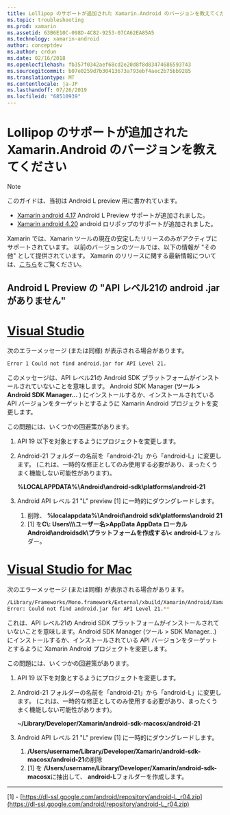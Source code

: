 ```yaml
---
title: Lollipop のサポートが追加された Xamarin.Android のバージョンを教えてください
ms.topic: troubleshooting
ms.prod: xamarin
ms.assetid: 63B6E10C-098D-4C82-9253-07CA62EA85A5
ms.technology: xamarin-android
author: conceptdev
ms.author: crdun
ms.date: 02/16/2018
ms.openlocfilehash: fb357f0342aef68cd2e20d8f8d83474686593743
ms.sourcegitcommit: b07e0259d7b30413673a793ebf4aec2b75bb9285
ms.translationtype: MT
ms.contentlocale: ja-JP
ms.lasthandoff: 07/26/2019
ms.locfileid: "68510939"
---
```

# <a name="what-version-of-xamarinandroid-added-lollipop-support"></a>Lollipop のサポートが追加された Xamarin.Android のバージョンを教えてください

> [!NOTE]
> このガイドは、当初は Android L preview 用に書かれています。

-   [Xamarin android 4.17](https://github.com/xamarin/release-notes-archive/blob/master/release-notes/android/xamarin.android_4/xamarin.android_4.17/index.md) Android L Preview サポートが追加されました。
-   [Xamarin android 4.20](https://github.com/xamarin/release-notes-archive/blob/master/release-notes/android/xamarin.android_4/xamarin.android_4.20/index.md) android ロリポップのサポートが追加されました。

Xamarin では、Xamarin ツールの現在の安定したリリースのみがアクティブにサポートされています。 以前のバージョンのツールでは、以下の情報が "その他" として提供されています。 Xamarin のリリースに関する最新情報については、[こちら](http://releases.xamarin.com/)をご覧ください。

## <a name="missing-androidjar-for-api-level-21-in-android-l-preview"></a>Android L Preview の "API レベル21の android .jar がありません"

# <a name="visual-studiotabwindows"></a>[Visual Studio](#tab/windows)

次のエラーメッセージ (または同様) が表示される場合があります。

```cmd
Error 1 Could not find android.jar for API Level 21.
```

このメッセージは、API レベル21の Android SDK プラットフォームがインストールされていないことを意味します。 Android SDK Manager (**ツール > Android SDK Manager...** ) にインストールするか、インストールされている API バージョンをターゲットとするように Xamarin Android プロジェクトを変更します。

この問題には、いくつかの回避策があります。

1. API 19 以下を対象とするようにプロジェクトを変更します。

2. Android-21 フォルダーの名前を「android-21」から「android-L」に変更します。 (これは、一時的な修正としてのみ使用する必要があり、まったくうまく機能しない可能性があります)。

   **%LOCALAPPDATA%\\Android\\android-sdk\\platforms\\android-21**

3. Android API レベル 21 "L" preview [1] に一時的にダウングレードします。

    1.  削除、 **%localappdata%\\Android\\android sdk\\platforms\\android 21** 
    2.  [1] を**C\\: Users\\\\\\ユーザー名&gt;AppData AppData ローカルAndroid\\androidsdk\\プラットフォームを作成する\\&lt;** **android-L**フォルダー。

# <a name="visual-studio-for-mactabmacos"></a>[Visual Studio for Mac](#tab/macos)

次のエラーメッセージ (または同様) が表示される場合があります。

```bash
/Library/Frameworks/Mono.framework/External/xbuild/Xamarin/Android/Xamarin.Android.Common.targets: 
Error: Could not find android.jar for API Level 21.**
```

これは、API レベル21の Android SDK プラットフォームがインストールされていないことを意味します。Android SDK Manager (ツール > SDK Manager...) にインストールするか、インストールされている API バージョンをターゲットとするように Xamarin Android プロジェクトを変更します。

この問題には、いくつかの回避策があります。

1. API 19 以下を対象とするようにプロジェクトを変更します。

2. Android-21 フォルダーの名前を「android-21」から「android-L」に変更します。 (これは、一時的な修正としてのみ使用する必要があり、まったくうまく機能しない可能性があります)。

   **~/Library/Developer/Xamarin/android-sdk-macosx/android-21**

3. Android API レベル 21 "L" preview [1] に一時的にダウングレードします。

    1.  **/Users/username/Library/Developer/Xamarin/android-sdk-macosx/android-21**の削除
    2.  [1] を **/Users/username/Library/Developer/Xamarin/android-sdk-macosx**に抽出して、 **android-L**フォルダーを作成します。

-----


[1] - [https://dl-ssl.google.com/android/repository/android-L_r04.zip](https://dl-ssl.google.com/android/repository/android-L_r04.zip)
